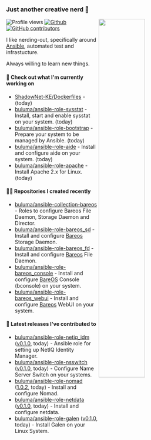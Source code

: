 ### Just another creative nerd 👋


![Profile views](https://gpvc.arturio.dev/buluma) <a href="https://gitstats.me/buluma">
  <img align="right" src="https://github-readme-stats.vercel.app/api?username=buluma&theme=gotham&show_icons=true" width="50%"/>
</a>
[![Github](https://img.shields.io/badge/-buluma-black?style=flat&labelColor=black&logo=github&logoColor=white&include_all_commits=true&count_private=true)](https://gitstats.me/buluma)
[![GitHub contributors](https://img.shields.io/github/contributors/buluma/badges.svg)](https://GitHub.com/buluma/badges/graphs/contributors/)

I like nerding-out, specifically around [Ansible](https://github.com/ansible/ansible), automated test and infrastucture.

Always willing to learn new things.

#### 👷 Check out what I'm currently working on

- [ShadowNet-KE/Dockerfiles](https://github.com/ShadowNet-KE/Dockerfiles) -  (today)
- [buluma/ansible-role-sysstat](https://github.com/buluma/ansible-role-sysstat) - Install, start and enable sysstat on your system. (today)
- [buluma/ansible-role-bootstrap](https://github.com/buluma/ansible-role-bootstrap) - Prepare your system to be managed by Ansible. (today)
- [buluma/ansible-role-aide](https://github.com/buluma/ansible-role-aide) - Install and configure aide on your system. (today)
- [buluma/ansible-role-apache](https://github.com/buluma/ansible-role-apache) - Install Apache 2.x for Linux. (today)

#### 👨‍💻 Repositories I created recently

- [buluma/ansible-collection-bareos](https://github.com/buluma/ansible-collection-bareos) - Roles to configure Bareos File Daemon, Storage Daemon and Director.
- [buluma/ansible-role-bareos_sd](https://github.com/buluma/ansible-role-bareos_sd) - Install and configure [Bareos](https://www.bareos.com/) Storage Daemon.
- [buluma/ansible-role-bareos_fd](https://github.com/buluma/ansible-role-bareos_fd) - Install and configure [Bareos](https://www.bareos.com/) File Daemon.
- [buluma/ansible-role-bareos_console](https://github.com/buluma/ansible-role-bareos_console) - Install and configure [BareOS](https://www.bareos.com/) Console (bconsole) on your system.
- [buluma/ansible-role-bareos_webui](https://github.com/buluma/ansible-role-bareos_webui) - Install and configure [Bareos](https://www.bareos.com/) WebUI on your system.

#### 🚀 Latest releases I've contributed to

- [buluma/ansible-role-netiq_idm](https://github.com/buluma/ansible-role-netiq_idm) ([v0.1.0](https://github.com/buluma/ansible-role-netiq_idm/releases/tag/v0.1.0), today) - Ansible role for setting up NetIQ Identity Manager.
- [buluma/ansible-role-nsswitch](https://github.com/buluma/ansible-role-nsswitch) ([v0.1.0](https://github.com/buluma/ansible-role-nsswitch/releases/tag/v0.1.0), today) - Configure Name Server Switch on your systems.
- [buluma/ansible-role-nomad](https://github.com/buluma/ansible-role-nomad) ([1.0.2](https://github.com/buluma/ansible-role-nomad/releases/tag/1.0.2), today) - Install and configure Nomad.
- [buluma/ansible-role-netdata](https://github.com/buluma/ansible-role-netdata) ([v0.1.0](https://github.com/buluma/ansible-role-netdata/releases/tag/v0.1.0), today) - Install and configure netdata.
- [buluma/ansible-role-galen](https://github.com/buluma/ansible-role-galen) ([v0.1.0](https://github.com/buluma/ansible-role-galen/releases/tag/v0.1.0), today) - Install Galen on your Linux System.



